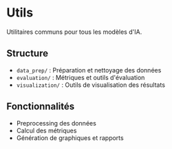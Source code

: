 # Utils

Utilitaires communs pour tous les modèles d'IA.

## Structure
- `data_prep/` : Préparation et nettoyage des données
- `evaluation/` : Métriques et outils d'évaluation
- `visualization/` : Outils de visualisation des résultats

## Fonctionnalités
- Preprocessing des données
- Calcul des métriques
- Génération de graphiques et rapports
